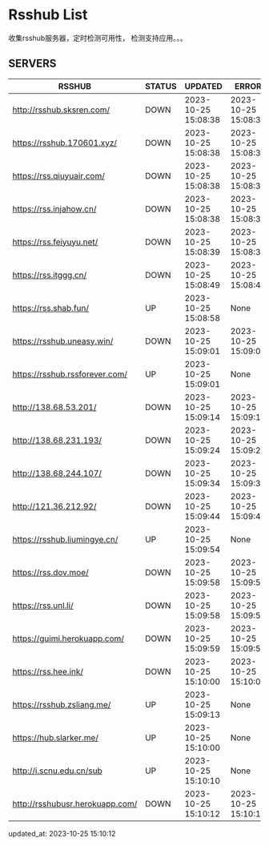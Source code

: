 # Rsshub List

收集rsshub服务器，定时检测可用性， 检测支持应用。。。


## SERVERS

|  RSSHUB   | STATUS  | UPDATED  | ERROR  | TWITTER |  
|  ----  | ----  | ----  | ----  | ---- |  
| http://rsshub.sksren.com/ | DOWN | 2023-10-25 15:08:38 | 2023-10-25 15:08:38 |  
| https://rsshub.170601.xyz/ | DOWN | 2023-10-25 15:08:38 | 2023-10-25 15:08:38 |  
| https://rss.qiuyuair.com/ | DOWN | 2023-10-25 15:08:38 | 2023-10-25 15:08:38 |  
| https://rss.injahow.cn/ | DOWN | 2023-10-25 15:08:38 | 2023-10-25 15:08:38 |  
| https://rss.feiyuyu.net/ | DOWN | 2023-10-25 15:08:39 | 2023-10-25 15:08:39 |  
| https://rss.itggg.cn/ | DOWN | 2023-10-25 15:08:49 | 2023-10-25 15:08:49 |  
| https://rss.shab.fun/ | UP | 2023-10-25 15:08:58 | None ||  
| https://rsshub.uneasy.win/ | DOWN | 2023-10-25 15:09:01 | 2023-10-25 15:09:01 |  
| https://rsshub.rssforever.com/ | UP | 2023-10-25 15:09:01 | None ||  
| http://138.68.53.201/ | DOWN | 2023-10-25 15:09:14 | 2023-10-25 15:09:14 |  
| http://138.68.231.193/ | DOWN | 2023-10-25 15:09:24 | 2023-10-25 15:09:24 |  
| http://138.68.244.107/ | DOWN | 2023-10-25 15:09:34 | 2023-10-25 15:09:34 |  
| http://121.36.212.92/ | DOWN | 2023-10-25 15:09:44 | 2023-10-25 15:09:44 |  
| https://rsshub.liumingye.cn/ | UP | 2023-10-25 15:09:54 | None ||  
| https://rss.dov.moe/ | DOWN | 2023-10-25 15:09:58 | 2023-10-25 15:09:58 |  
| https://rss.unl.li/ | DOWN | 2023-10-25 15:09:58 | 2023-10-25 15:09:58 |  
| https://guimi.herokuapp.com/ | DOWN | 2023-10-25 15:09:59 | 2023-10-25 15:09:59 |  
| https://rss.hee.ink/ | DOWN | 2023-10-25 15:10:00 | 2023-10-25 15:10:00 |  
| https://rsshub.zsliang.me/ | UP | 2023-10-25 15:09:13 | None |OK|  
| https://hub.slarker.me/ | UP | 2023-10-25 15:10:00 | None ||  
| http://i.scnu.edu.cn/sub | UP | 2023-10-25 15:10:10 | None ||  
| http://rsshubusr.herokuapp.com/ | DOWN | 2023-10-25 15:10:12 | 2023-10-25 15:10:12 |  
  

updated_at: 2023-10-25 15:10:12  
